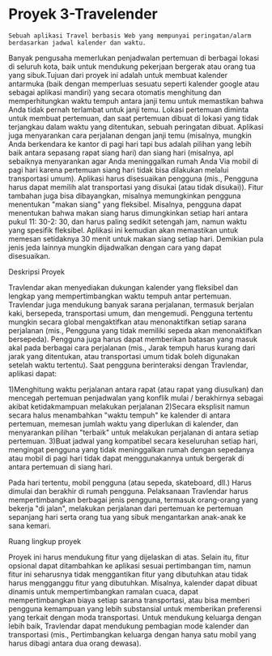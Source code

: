 # Proyek 3-Travelender


	Sebuah aplikasi Travel berbasis Web yang mempunyai peringatan/alarm berdasarkan jadwal kalender dan waktu.


Banyak pengusaha memerlukan penjadwalan pertemuan di berbagai lokasi di seluruh kota, baik untuk mendukung pekerjaan bergerak atau orang tua yang sibuk.Tujuan dari proyek ini adalah untuk membuat kalender antarmuka (baik dengan memperluas sesuatu seperti kalender google atau sebagai aplikasi mandiri) yang secara otomatis menghitung dan memperhitungkan waktu tempuh antara janji temu untuk memastikan bahwa Anda tidak pernah terlambat untuk janji temu. Lokasi pertemuan diminta untuk membuat pertemuan, dan saat pertemuan dibuat di lokasi yang tidak terjangkau dalam waktu yang ditentukan, sebuah peringatan dibuat. Aplikasi juga menyarankan cara perjalanan dengan janji temu (misalnya, mungkin Anda berkendara ke kantor di pagi hari tapi bus adalah pilihan yang lebih baik antara sepasang rapat siang hari) dan siang hari (misalnya, apl sebaiknya menyarankan agar Anda meninggalkan rumah Anda Via mobil di pagi hari karena pertemuan siang hari tidak bisa dilakukan melalui transportasi umum). Aplikasi harus disesuaikan pengguna (mis., Pengguna harus dapat memilih alat transportasi yang disukai (atau tidak disukai)). Fitur tambahan juga bisa dibayangkan, misalnya memungkinkan pengguna menentukan "makan siang" yang fleksibel. Misalnya, pengguna dapat menentukan bahwa makan siang harus dimungkinkan setiap hari antara pukul 11: 30-2: 30, dan harus paling sedikit setengah jam, namun waktu yang spesifik fleksibel. Aplikasi ini kemudian akan memastikan untuk memesan setidaknya 30 menit untuk makan siang setiap hari. Demikian pula jenis jeda lainnya mungkin dijadwalkan dengan cara yang dapat disesuaikan.


Deskripsi Proyek

Travlendar akan menyediakan dukungan kalender yang fleksibel dan lengkap yang mempertimbangkan waktu tempuh antar pertemuan. Travlendar juga mendukung banyak sarana perjalanan, termasuk berjalan kaki, bersepeda, transportasi umum, dan mengemudi. Pengguna tertentu mungkin secara global mengaktifkan atau menonaktifkan setiap sarana perjalanan (mis., Pengguna yang tidak memiliki sepeda akan menonaktifkan bersepeda). Pengguna juga harus dapat memberikan batasan yang masuk akal pada berbagai cara perjalanan (mis., Jarak tempuh harus kurang dari jarak yang ditentukan, atau transportasi umum tidak boleh digunakan setelah waktu tertentu). Saat pengguna berinteraksi dengan Travlendar, aplikasi dapat:

1)Menghitung waktu perjalanan antara rapat (atau rapat yang diusulkan) dan mencegah pertemuan penjadwalan yang konflik mulai / berakhirnya sebagai akibat ketidakmampuan melakukan perjalanan
2)Secara eksplisit namun secara halus menambahkan "waktu tempuh" ke kalender di antara pertemuan, memesan jumlah waktu yang diperlukan di kalender, dan menyarankan pilihan "terbaik" untuk melakukan perjalanan di antara setiap pertemuan.
3)Buat jadwal yang kompatibel secara keseluruhan setiap hari, mengingat pengguna yang tidak meninggalkan rumah dengan sepedanya atau mobil di pagi hari tidak dapat menggunakannya untuk bergerak di antara pertemuan di siang hari.

Pada hari tertentu, mobil pengguna (atau sepeda, skateboard, dll.) Harus dimulai dan berakhir di rumah pengguna. Pelaksanaan Travlendar harus mempertimbangkan berbagai jenis pengguna, termasuk orang-orang yang bekerja "di jalan", melakukan perjalanan dari pertemuan ke pertemuan sepanjang hari serta orang tua yang sibuk mengantarkan anak-anak ke sana kemari.


Ruang lingkup proyek

Proyek ini harus mendukung fitur yang dijelaskan di atas. Selain itu, fitur opsional dapat ditambahkan ke aplikasi sesuai pertimbangan tim, namun fitur ini seharusnya tidak menggantikan fitur yang dibutuhkan atau tidak harus mengganggu fitur yang dibutuhkan. Misalnya, kalender dapat dibuat dinamis untuk mempertimbangkan ramalan cuaca, dapat mempertimbangkan biaya setiap sarana transportasi, atau bisa memberi pengguna kemampuan yang lebih substansial untuk memberikan preferensi yang terkait dengan moda transportasi. Untuk mendukung keluarga dengan lebih baik, Travlendar dapat mendukung pembagian mode kalender dan transportasi (mis., Pertimbangkan keluarga dengan hanya satu mobil yang harus dibagi antara dua orang dewasa).

